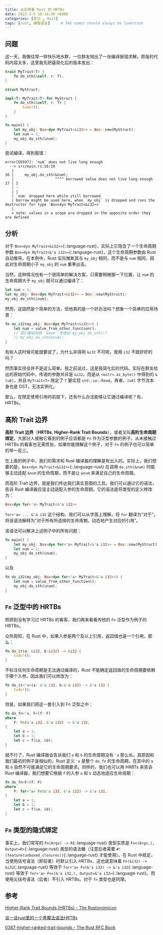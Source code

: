 ```yaml
---
title: 从实例看 Rust 的 HRTBs
date: 2022-1-5 10:14:38 +0800
categories: [杂记 , Rust]
tags: [rust, 编程语言]     # TAG names should always be lowercase
---
```


## 问题

这一天，我像往常一样快乐地水群，一位群友抛出了一张编译报错求解。原版的代码内容太多，这里我先把最简化后的版本放出：

```rust
trait MyTrait<T> {
    fn do_sth(&self, r: T);
}

struct MyStruct;

impl<T> MyTrait<T> for MyStruct {
    fn do_sth(&self, r: T) {
        todo!();
    }
}

fn main() {
    let my_obj: Box<dyn MyTrait<&i32>> = Box::new(MyStruct);
    let num = 1;
    my_obj.do_sth(&num);
}
```

尝试编译，得到报错：

```text
error[E0597]: `num` does not live long enough
  --> src/main.rs:16:19
   |
16 |     my_obj.do_sth(&num);
   |                   ^^^^ borrowed value does not live long enough
17 | }
   | -
   | |
   | `num` dropped here while still borrowed
   | borrow might be used here, when `my_obj` is dropped and runs the destructor for type `Box<dyn MyTrait<&i32>>`
   |
   = note: values in a scope are dropped in the opposite order they are defined
```

## 分析

对于 `Box<dyn MyTrait<&i32>>`{:.language-rust}，实际上它隐含了一个生命周期参数 `Box<dyn MyTrait<&'a i32>>`{:.language-rust}，这个生命周期参数由 Rust 自动推导。在本例中，Rust 实际推断其与 `my_obj` 相同，而不是与 `num` 相同，因此对生命周期小于 `my_obj` 的 `num` 重拳出击。

当然，这种情况也有一个很简单的解决方案，只需要稍微挪一下位置，让 `num` 的生命周期大于 `my_obj` 就可以通过编译了：

```rust
let num = 1;
let my_obj: Box<dyn MyTrait<&i32>> = Box::new(MyStruct);
my_obj.do_sth(&num);
```

然而，这固然是个简单的方法，但他真的是一个好办法吗？想象一个简单的应用场景：

```rust
fn do_i32(my_obj: Box<dyn MyTrait<&i32>>) {
    let num = value_from_other_function();
    // 我们要如何把 `&num` 传递给 my_obj.do_sth()?
    // my_obj.do_sth(&num);
}
```

有些人这时候可能就要说了，为什么非得用 `&i32` 不可呢，我用 `i32` 不就好好的吗？

然而事实往往并不是这么简单。我之前说过，这是我简化后的代码。实际在群友给出的原始代码中，传递的参数并非是 `&i32`，而是从 `<&str>.as_byte()` 中得到的 `&[u8]`，并且 `MyTrait<T>` 限定了 `T` 要实现 `std::io::Read`，再者，`[u8]` 字节流本身也是 DST，无法实例化。

那么，在限定使用引用的前提下，还有什么办法能够让它通过编译呢？有，HRTBs。

## 高阶 Trait 边界

**高阶 Trait 边界**（**HRTBs**, **Higher-Rank Trait Bounds**），或者又叫**高阶生命周期绑定**，大部分人接触它看到的例子应该都是 `Fn` 作为泛型参数的例子。从未接触过 HRTBs 的看客也无需慌张，如果你能理解这个例子，对于 `Fn` 的例子也可以简单的举一反三。

在上面的例子中，我们的需求和 Rust 编译器的理解是有出入的。实际上，我们想要的是，`Box<dyn MyTrait<&i32>>`{:.language-rust} 在调用 `do_sth(&num)` 时能够主动适配 `&num` 的生命周期，而不是让 `&num` 来满足自己的生命周期。

而高阶 Trait 边界，就是我们传达我们真实意图的工具。我们可以通过它的语法，告诉 Rust 编译器应该主动适配入参的生命周期。它的语法是将类型的定义修改为：

```rust
Box<dyn for<'a> MyTrait<&'a i32>>
```

`for<'a> ... &'a i32` 这个结构，我们可以从字面上理解，将 `for` 翻译为“对于”，将该语法解释为“对于所有所选择的生命周期，动态地产生对应的引用”。

该语法可以解决上述例子中的所有问题：

```rust
fn main() {
    let my_obj: Box<dyn for<'a> MyTrait<&'a i32>> = Box::new(MyStruct);
    let num = 1;
    my_obj.do_sth(&num);
}
```

以及

```rust
fn do_i32(my_obj: Box<dyn for<'a> MyTrait<&'a i32>>) {
    let num = value_from_other_function();
    my_obj.do_sth(&num);
}
```

## `Fn` 泛型中的 HRTBs

照顾到没有学习过 HRTBs 的看客，我们再来看看传统的 `Fn` 泛型作为例子的 HRTBs。

众所周知，在 Rust 中，如果入参是两个及以上引用，返回值也是一个引用，那么：

```rust
fn do_it(a: &i32, b:&i32) -> &i32 {
    todo!();
}
```

不标注任何生命周期是无法通过编译的，Rust 不能确定返回值的生命周期要依赖于哪个入参。因此我们可以修改为：

```rust
fn do_it<'a>(a: &'a i32, b:&'a i32) -> &'a i32 {
    todo!();
}
```

但是，如果我们把这一套引入到 Fn 泛型之中：

```rust
fn do_fn<'a, F>(f: F)
where
    F: Fn(&'a i32, &'a i32) -> &'a i32,
{
    let a = 1;
    let b = 1;
    let c = f(&a, &b);
}
```

就不行了，Rust 编译器会告诉我们 `a` 和 `b` 的生命周期没有 `'a` 那么长。其原因和我们最初的例子是相似的，Rust 定义 `'a` 是整个 `do_fn` 的生命周期，在其中的 `a` 和 `b` 自然不可能满足它的生命周期要求。同样的，我们也可以用 HRBTs 来告诉 Rust 编译器，我们想要它根据 `f` 的入参 `a` 和 `b` 动态地适应生命周期：

```rust
fn do_fn<F>(f: F)
where
    F: for<'a> Fn(&'a i32, &'a i32) -> &'a i32,
{
    let a = 1;
    let b = 1;
    let c = f(&a, &b);
}
```

## `Fn` 类型的隐式绑定

事实上，我们常写的 `Fn(Args) -> R`{:.language-rust} 类型实质是 `Fn<(Args,), Output=R>`{:.language-rust} 类型的语法糖（注意后者需要 `#![feature(unboxed_closures)]`{:.language-rust} 才能使用）。在 Rust 中规定，当使用括号语法（即前者）时默认引入 HRTBs，这也就意味着 `Fn(&i32) -> &i32`{:.language-rust} 等效于 `for<'a> Fn(&'a i32) -> &'a i32`{:.language-rust} 等效于 `for<'a> Fn<(&'a i32,), Output=&'a i32>`{:.language-rust}。而使用尖括号语法（后者）不引入 HRTBs。对于 `fn` 类型也是同理。

## 参考

[Higher-Rank Trait Bounds (HRTBs) - The Rustonomicon](https://doc.rust-lang.org/nomicon/hrtb.html)

[谈一谈rust里的一个黑魔法语法HRTBs](https://dengjianping.github.io/2019/07/09/%E8%B0%88%E4%B8%80%E8%B0%88rust%E9%87%8C%E7%9A%84%E4%B8%80%E4%B8%AA%E9%BB%91%E9%AD%94%E6%B3%95%E8%AF%AD%E6%B3%95HRTBs.html)

[0387-higher-ranked-trait-bounds - The Rust RFC Book](https://rust-lang.github.io/rfcs/0387-higher-ranked-trait-bounds.html)
